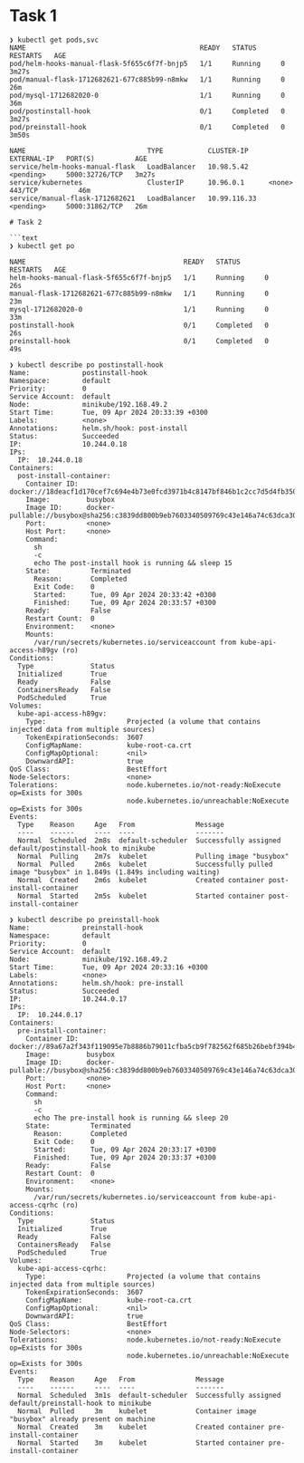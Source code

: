 # Task 1

```
❯ kubectl get pods,svc
NAME                                           READY   STATUS      RESTARTS   AGE
pod/helm-hooks-manual-flask-5f655c6f7f-bnjp5   1/1     Running     0          3m27s
pod/manual-flask-1712682621-677c885b99-n8mkw   1/1     Running     0          26m
pod/mysql-1712682020-0                         1/1     Running     0          36m
pod/postinstall-hook                           0/1     Completed   0          3m27s
pod/preinstall-hook                            0/1     Completed   0          3m50s

NAME                              TYPE           CLUSTER-IP     EXTERNAL-IP   PORT(S)          AGE
service/helm-hooks-manual-flask   LoadBalancer   10.98.5.42     <pending>     5000:32726/TCP   3m27s
service/kubernetes                ClusterIP      10.96.0.1      <none>        443/TCP          46m
service/manual-flask-1712682621   LoadBalancer   10.99.116.33   <pending>     5000:31862/TCP   26m

# Task 2

```text
❯ kubectl get po

NAME                                       READY   STATUS      RESTARTS   AGE
helm-hooks-manual-flask-5f655c6f7f-bnjp5   1/1     Running     0          26s
manual-flask-1712682621-677c885b99-n8mkw   1/1     Running     0          23m
mysql-1712682020-0                         1/1     Running     0          33m
postinstall-hook                           0/1     Completed   0          26s
preinstall-hook                            0/1     Completed   0          49s
```

```
❯ kubectl describe po postinstall-hook
Name:             postinstall-hook
Namespace:        default
Priority:         0
Service Account:  default
Node:             minikube/192.168.49.2
Start Time:       Tue, 09 Apr 2024 20:33:39 +0300
Labels:           <none>
Annotations:      helm.sh/hook: post-install
Status:           Succeeded
IP:               10.244.0.18
IPs:
  IP:  10.244.0.18
Containers:
  post-install-container:
    Container ID:  docker://18deacf1d170cef7c694e4b73e0fcd3971b4c8147bf846b1c2cc7d5d4fb3508e
    Image:         busybox
    Image ID:      docker-pullable://busybox@sha256:c3839dd800b9eb7603340509769c43e146a74c63dca3045a8e7dc8ee07e53966
    Port:          <none>
    Host Port:     <none>
    Command:
      sh
      -c
      echo The post-install hook is running && sleep 15
    State:          Terminated
      Reason:       Completed
      Exit Code:    0
      Started:      Tue, 09 Apr 2024 20:33:42 +0300
      Finished:     Tue, 09 Apr 2024 20:33:57 +0300
    Ready:          False
    Restart Count:  0
    Environment:    <none>
    Mounts:
      /var/run/secrets/kubernetes.io/serviceaccount from kube-api-access-h89gv (ro)
Conditions:
  Type              Status
  Initialized       True 
  Ready             False 
  ContainersReady   False 
  PodScheduled      True 
Volumes:
  kube-api-access-h89gv:
    Type:                    Projected (a volume that contains injected data from multiple sources)
    TokenExpirationSeconds:  3607
    ConfigMapName:           kube-root-ca.crt
    ConfigMapOptional:       <nil>
    DownwardAPI:             true
QoS Class:                   BestEffort
Node-Selectors:              <none>
Tolerations:                 node.kubernetes.io/not-ready:NoExecute op=Exists for 300s
                             node.kubernetes.io/unreachable:NoExecute op=Exists for 300s
Events:
  Type    Reason     Age   From               Message
  ----    ------     ----  ----               -------
  Normal  Scheduled  2m8s  default-scheduler  Successfully assigned default/postinstall-hook to minikube
  Normal  Pulling    2m7s  kubelet            Pulling image "busybox"
  Normal  Pulled     2m6s  kubelet            Successfully pulled image "busybox" in 1.849s (1.849s including waiting)
  Normal  Created    2m6s  kubelet            Created container post-install-container
  Normal  Started    2m5s  kubelet            Started container post-install-container
```


```
❯ kubectl describe po preinstall-hook
Name:             preinstall-hook
Namespace:        default
Priority:         0
Service Account:  default
Node:             minikube/192.168.49.2
Start Time:       Tue, 09 Apr 2024 20:33:16 +0300
Labels:           <none>
Annotations:      helm.sh/hook: pre-install
Status:           Succeeded
IP:               10.244.0.17
IPs:
  IP:  10.244.0.17
Containers:
  pre-install-container:
    Container ID:  docker://89a67a2f343f119095e7b8886b79011cfba5cb9f782562f685b26bebf394b4ab
    Image:         busybox
    Image ID:      docker-pullable://busybox@sha256:c3839dd800b9eb7603340509769c43e146a74c63dca3045a8e7dc8ee07e53966
    Port:          <none>
    Host Port:     <none>
    Command:
      sh
      -c
      echo The pre-install hook is running && sleep 20
    State:          Terminated
      Reason:       Completed
      Exit Code:    0
      Started:      Tue, 09 Apr 2024 20:33:17 +0300
      Finished:     Tue, 09 Apr 2024 20:33:37 +0300
    Ready:          False
    Restart Count:  0
    Environment:    <none>
    Mounts:
      /var/run/secrets/kubernetes.io/serviceaccount from kube-api-access-cqrhc (ro)
Conditions:
  Type              Status
  Initialized       True 
  Ready             False 
  ContainersReady   False 
  PodScheduled      True 
Volumes:
  kube-api-access-cqrhc:
    Type:                    Projected (a volume that contains injected data from multiple sources)
    TokenExpirationSeconds:  3607
    ConfigMapName:           kube-root-ca.crt
    ConfigMapOptional:       <nil>
    DownwardAPI:             true
QoS Class:                   BestEffort
Node-Selectors:              <none>
Tolerations:                 node.kubernetes.io/not-ready:NoExecute op=Exists for 300s
                             node.kubernetes.io/unreachable:NoExecute op=Exists for 300s
Events:
  Type    Reason     Age   From               Message
  ----    ------     ----  ----               -------
  Normal  Scheduled  3m1s  default-scheduler  Successfully assigned default/preinstall-hook to minikube
  Normal  Pulled     3m    kubelet            Container image "busybox" already present on machine
  Normal  Created    3m    kubelet            Created container pre-install-container
  Normal  Started    3m    kubelet            Started container pre-install-container
```